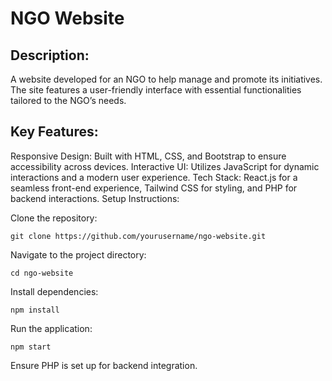 # NGO Website

## Description:
A website developed for an NGO to help manage and promote its initiatives. The site features a user-friendly interface with essential functionalities tailored to the NGO’s needs.

## Key Features:

Responsive Design: Built with HTML, CSS, and Bootstrap to ensure accessibility across devices.
Interactive UI: Utilizes JavaScript for dynamic interactions and a modern user experience.
Tech Stack: React.js for a seamless front-end experience, Tailwind CSS for styling, and PHP for backend interactions.
Setup Instructions:

Clone the repository: 
```
git clone https://github.com/yourusername/ngo-website.git
```
Navigate to the project directory: 
```
cd ngo-website
```
Install dependencies: 
```
npm install
```
Run the application: 
```
npm start
```
Ensure PHP is set up for backend integration.
